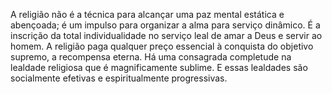 ﻿A religião não é a técnica para alcançar uma paz mental estática e abençoada; é um impulso para organizar a alma para serviço dinâmico. É a inscrição da total individualidade no serviço leal de amar a Deus e servir ao homem. A religião paga qualquer preço essencial à conquista do objetivo supremo, a recompensa eterna. Há uma consagrada completude na lealdade religiosa que é magnificamente sublime. E essas lealdades são socialmente efetivas e espiritualmente progressivas.